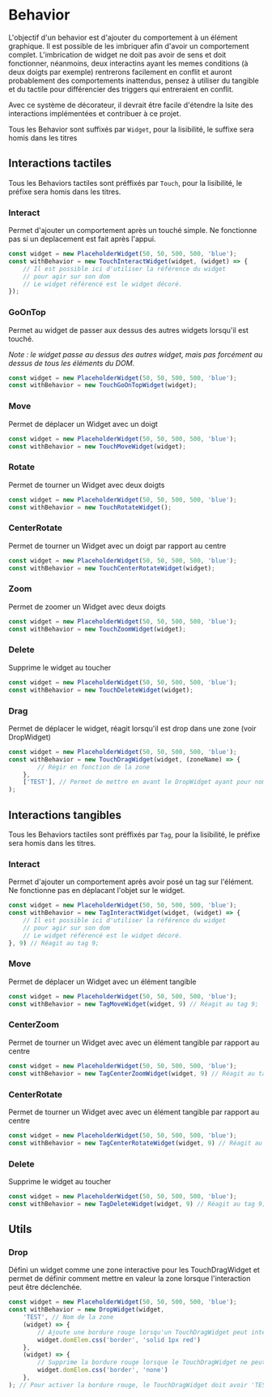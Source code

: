 # Behavior
L'objectif d'un behavior est d'ajouter du comportement à un élément graphique. Il est possible de les imbriquer afin d'avoir un comportement complet.
L'imbrication de widget ne doit pas avoir de sens et doit fonctionner, néanmoins, deux interactins ayant les memes conditions (à deux doigts par exemple) rentrerons facilement en conflit et auront probablement des comportements inattendus, pensez à utiliser du tangible et du tactile pour différencier des triggers qui entreraient en conflit.

Avec ce système de décorateur, il devrait être facile d'étendre la lsite des interactions implémentées et contribuer à ce projet.

Tous les Behavior sont suffixés par `Widget`, pour la lisibilité, le suffixe sera homis dans les titres 


## Interactions tactiles
Tous les Behaviors tactiles sont préffixés par `Touch`, pour la lisibilité, le préfixe sera homis dans les titres.

### Interact
Permet d'ajouter un comportement après un touché simple. Ne fonctionne pas si un deplacement est fait après l'appui.
```typescript
const widget = new PlaceholderWidget(50, 50, 500, 500, 'blue');
const withBehavior = new TouchInteractWidget(widget, (widget) => {
    // Il est possible ici d'utiliser la référence du widget
    // pour agir sur son dom
    // Le widget référencé est le widget décoré.
});
```

### GoOnTop
Permet au widget de passer aux dessus des autres widgets lorsqu'il est touché.

_Note : le widget passe au dessus des autres widget, mais pas forcément au dessus de tous les éléments du DOM._
```typescript
const widget = new PlaceholderWidget(50, 50, 500, 500, 'blue');
const withBehavior = new TouchGoOnTopWidget(widget);
```

### Move
Permet de déplacer un Widget avec un doigt
```typescript
const widget = new PlaceholderWidget(50, 50, 500, 500, 'blue');
const withBehavior = new TouchMoveWidget(widget);
```

### Rotate
Permet de tourner un Widget avec deux doigts
```typescript
const widget = new PlaceholderWidget(50, 50, 500, 500, 'blue');
const withBehavior = new TouchRotateWidget();
```

### CenterRotate
Permet de tourner un Widget avec un doigt par rapport au centre
```typescript
const widget = new PlaceholderWidget(50, 50, 500, 500, 'blue');
const withBehavior = new TouchCenterRotateWidget(widget);
```

### Zoom
Permet de zoomer un Widget avec deux doigts
```typescript
const widget = new PlaceholderWidget(50, 50, 500, 500, 'blue');
const withBehavior = new TouchZoomWidget(widget);
```

### Delete
Supprime le widget au toucher
```typescript
const widget = new PlaceholderWidget(50, 50, 500, 500, 'blue');
const withBehavior = new TouchDeleteWidget(widget);
```

### Drag
Permet de déplacer le widget, réagit lorsqu'il est drop dans une zone (voir DropWidget)

```typescript
const widget = new PlaceholderWidget(50, 50, 500, 500, 'blue');
const withBehavior = new TouchDragWidget(widget, (zoneName) => {
        // Régir en fonction de la zone
    }, 
    ['TEST'], // Permet de mettre en avant le DropWidget ayant pour nom de zone 'TEST' si celui-ci implémente les méthodes associés
);
```


## Interactions tangibles
Tous les Behaviors tactiles sont préffixés par `Tag`, pour la lisibilité, le préfixe sera homis dans les titres.

### Interact
Permet d'ajouter un comportement après avoir posé un tag sur l'élément. Ne fonctionne pas en déplacant l'objet sur le widget.
```typescript
const widget = new PlaceholderWidget(50, 50, 500, 500, 'blue');
const withBehavior = new TagInteractWidget(widget, (widget) => {
    // Il est possible ici d'utiliser la référence du widget
    // pour agir sur son dom
    // Le widget référencé est le widget décoré.
}, 9) // Réagit au tag 9;
```

### Move
Permet de déplacer un Widget avec un élément tangible
```typescript
const widget = new PlaceholderWidget(50, 50, 500, 500, 'blue');
const withBehavior = new TagMoveWidget(widget, 9) // Réagit au tag 9;
```

### CenterZoom
Permet de tourner un Widget avec avec un élément tangible par rapport au centre
```typescript
const widget = new PlaceholderWidget(50, 50, 500, 500, 'blue');
const withBehavior = new TagCenterZoomWidget(widget, 9) // Réagit au tag 9;
```

### CenterRotate
Permet de tourner un Widget avec avec un élément tangible par rapport au centre
```typescript
const widget = new PlaceholderWidget(50, 50, 500, 500, 'blue');
const withBehavior = new TagCenterRotateWidget(widget, 9) // Réagit au tag 9;
```

### Delete
Supprime le widget au toucher
```typescript
const widget = new PlaceholderWidget(50, 50, 500, 500, 'blue');
const withBehavior = new TagDeleteWidget(widget, 9) // Réagit au tag 9;
```

## Utils

### Drop
Défini un widget comme une zone interactive pour les TouchDragWidget et permet de définir comment mettre en valeur la zone lorsque l'interaction peut être déclenchée.

```typescript
const widget = new PlaceholderWidget(50, 50, 500, 500, 'blue');
const withBehavior = new DropWidget(widget,
    'TEST', // Nom de la zone 
    (widget) => {
        // Ajoute une bordure rouge lorsqu'un TouchDragWidget peut interagir avec cette zone
        widget.domElem.css('border', 'solid 1px red') 
    },
    (widget) => {
        // Supprime la bordure rouge lorsque le TouchDragWidget ne peut plus interagir avec cette zone
        widget.domElem.css('border', 'none')
    },
); // Pour activer la bordure rouge, le TouchDragWidget doit avoir 'TEST' dans sa liste zoneForInteractions
```
